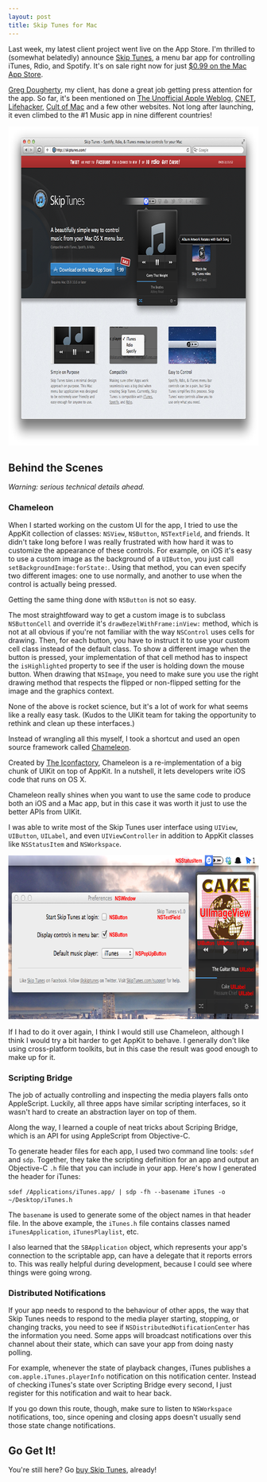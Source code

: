 ```yaml
---
layout: post
title: Skip Tunes for Mac
---
```


Last week, my latest client project went live on the App Store. I'm thrilled to (somewhat belatedly) announce [Skip Tunes][website],
a menu bar app for controlling iTunes, Rdio, and Spotify. It's on sale right now for just [$0.99 on the Mac App Store][appstore].

[Greg Dougherty][greg], my client, has done a great job getting press attention for the app.
So far, it's been mentioned on [The Unofficial Apple Weblog][tuaw], [CNET][cnet], [Lifehacker][lifehacker], [Cult of Mac][cultofmac]
and a few other websites.
Not long after launching, it even climbed to the #1 Music app in nine different countries!

<img width="750" height="643" src="/static/post_assets/2012-02-13-skiptunes-website.png" alt="">

[website]: http://skiptunes.com/
[appstore]: http://bit.ly/skip-tunes-app

[greg]: http://www.gregdougherty.com/

[tuaw]: http://www.tuaw.com/2012/02/13/daily-mac-app-simple-skip-tunes-feels-like-it-should-be-part-of/
[lifehacker]: http://lifehacker.com/5882964/skip-tunes-gives-you-menu-bar-access-to-controls-for-rdio-spotify-and-itunes
[cnet]: http://howto.cnet.com/8301-11310_39-57373279-285/gain-easy-control-of-your-music-with-mac-app-skip-tunes/
[cultofmac]: http://www.cultofmac.com/146543/skip-tunes-a-simple-way-to-control-itunes-or-spotify-from-your-macs-menu-bar-review/


Behind the Scenes
-----------------

*Warning: serious technical details ahead.*


### Chameleon

When I started working on the custom UI for the app, I tried to use the AppKit collection of classes:
`NSView`, `NSButton`, `NSTextField`, and friends. It didn't take long before I was really frustrated with
how hard it was to customize the appearance of these controls. For example, on iOS it's easy to use
a custom image as the background of a `UIButton`, you just call `setBackgroundImage:forState:`.
Using that method, you can even specify two different images: one to use normally, and another
to use when the control is actually being pressed.

Getting the same thing done with `NSButton` is not so easy.

The most straightfoward way to get a custom image is to subclass `NSButtonCell` and
override it's `drawBezelWithFrame:inView:` method, which is not at all obvious if 
you're not familiar with the way `NSControl` uses cells for drawing.
Then, for each button, you have to instruct it to use your custom 
cell class instead of the default class.
To show a different image when the button is pressed, your implementation of that 
cell method has to inspect the `isHighlighted` property to see if the user
is holding down the mouse button.
When drawing that `NSImage`, you need to make sure you use the right drawing method that respects
the flipped or non-flipped setting for the image and the graphics context.

None of the above is rocket science, but it's a lot of work for what seems like a really easy task.
(Kudos to the UIKit team for taking the opportunity to rethink and clean up these interfaces.)

Instead of wrangling all this myself, I took a shortcut and used an open
source framework called [Chameleon][].

Created by [The Iconfactory][], Chameleon is a re-implementation of a big chunk
of UIKit on top of AppKit. In a nutshell, it lets developers write iOS code
that runs on OS X.

Chameleon really shines when you want to use the same code to produce both an iOS and
a Mac app, but in this case it was worth it just to use the better APIs from UIKit.

I was able to write most of the Skip Tunes user interface
using `UIView`, `UIButton`, `UILabel`, and even `UIViewController` in addition to AppKit
classes like `NSStatusItem` and `NSWorkspace`.

[Chameleon]: http://chameleonproject.org/
[The Iconfactory]: http://iconfactory.com/

<img width="749" height="330" src="/static/post_assets/2012-02-13-chameleon.png" alt="">

If I had to do it over again, I think I would still use Chameleon, although I think I would
try a bit harder to get AppKit to behave. I generally don't like using cross-platform
toolkits, but in this case the result was good enough to make up for it.


### Scripting Bridge

The job of actually controlling and inspecting the media players falls onto AppleScript.
Luckily, all three apps have similar scripting interfaces, so it wasn't hard to create
an abstraction layer on top of them.

Along the way, I learned a couple of neat tricks about Scriping Bridge, which is an API
for using AppleScript from Objective-C.

To generate header files for each app, I used two command line tools: `sdef` and `sdp`.
Together, they take the scripting definition for an app and output an Objective-C `.h`
file that you can include in your app. Here's how I generated the header for iTunes:

    sdef /Applications/iTunes.app/ | sdp -fh --basename iTunes -o ~/Desktop/iTunes.h

The `basename` is used to generate some of the object names in that header file.
In the above example, the `iTunes.h` file contains classes named `iTunesApplication`,
`iTunesPlaylist`, etc.

I also learned that the `SBApplication` object, which represents your app's connection
to the scriptable app, can have a delegate that it reports errors to. This was
really helpful during development, because I could see where things were going wrong.


### Distributed Notifications

If your app needs to respond to the behaviour of other apps, the way that Skip Tunes
needs to respond to the media player starting, stopping, or changing tracks, you
need to see if `NSDistributedNotificationCenter` has the information you need.
Some apps will broadcast notifications over this channel about their state, which can
save your app from doing nasty polling.

For example, whenever the state of playback changes, iTunes publishes a
`com.apple.iTunes.playerInfo` notification on this notification center. Instead of
checking iTunes's state over Scripting Bridge every second, I just register for
this notification and wait to hear back.

If you go down this route, though, make sure to listen to `NSWorkspace` notifications,
too, since opening and closing apps doesn't usually send those state change notifications.


Go Get It!
----------

You're still here? Go [buy Skip Tunes][appstore], already!
